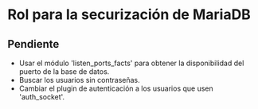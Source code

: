 # Rol para la securización de MariaDB



## Pendiente

* Usar el módulo 'listen_ports_facts' para obtener la disponibilidad del puerto de la base de datos.
* Buscar los usuarios sin contraseñas.
* Cambiar el plugin de autenticación a los usuarios que usen 'auth_socket'.
